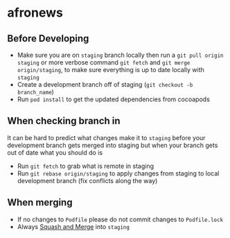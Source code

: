 # afronews
## Before Developing
- Make sure you are on `staging` branch locally then run a `git pull origin staging` or more verbose command `git fetch` and `git merge origin/staging`, to make sure everything is up to date locally with `staging`
- Create a development branch off of staging (`git checkout -b branch_name`)
- Run `pod install` to get the updated dependencies from cocoapods

## When checking branch in
It can be hard to predict what changes make it to `staging` before your development branch gets merged into staging but when your branch gets out of date what you should do is
- Run `git fetch` to grab what is remote in staging
- Run `git rebase origin/staging` to apply changes from staging to local development branch (fix conflicts along the way)

## When merging
- If no changes to `Podfile` please do not commit changes to `Podfile.lock`
- Always [Squash and Merge](https://blog.carbonfive.com/2017/08/28/always-squash-and-rebase-your-git-commits/) into `staging`
